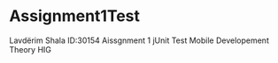 Assignment1Test
===============

Lavdërim Shala ID:30154 Aissgnment 1 jUnit Test Mobile Developement Theory HIG
